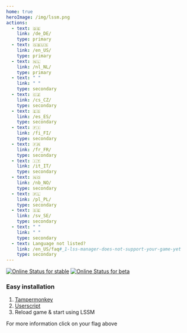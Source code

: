 ```yaml
---
home: true
heroImage: /img/lssm.png
actions:
  - text: 🇩🇪
    link: /de_DE/
    type: primary
  - text: 🇬🇧🇺🇸
    link: /en_US/
    type: primary
  - text: 🇳🇱
    link: /nl_NL/
    type: primary
  - text: " "
    link: " "
    type: secondary
  - text: 🇨🇿
    link: /cs_CZ/
    type: secondary
  - text: 🇪🇸
    link: /es_ES/
    type: secondary
  - text: 🇫🇮
    link: /fi_FI/
    type: secondary
  - text: 🇫🇷
    link: /fr_FR/
    type: secondary
  - text: 🇮🇹
    link: /it_IT/
    type: secondary
  - text: 🇳🇴
    link: /nb_NO/
    type: secondary
  - text: 🇵🇱
    link: /pl_PL/
    type: secondary
  - text: 🇸🇪
    link: /sv_SE/
    type: secondary
  - text: " "
    link: " "
    type: secondary
  - text: Language not listed?
    link: /en_US/faq#_1-lss-manager-does-not-support-your-game-yet
    type: secondary
---
```


<!-- Do NOT edit anything above this line! Any edits will be removed as content is auto generated! -->

[![Online Status for stable](https://status.lss-manager.de/api/badge/71/status?style=flat&upLabel=online&downLabel=offline&label=stable)][lssm.status] [![Online Status for beta](https://status.lss-manager.de/api/badge/72/status?style=flat&upLabel=online&downLabel=offline&label=beta)][lssm.status]

### Easy installation

1. [Tampermonkey][tampermonkey]
2. [Userscript][lssm.userscript]
3. Reload game & start using LSSM

For more information click on your flag above

<!-- ==START_FOOTER== Do NOT edit anything below this line! Any edits will be removed as content is auto generated! -->
[lssm.status]: https://status.lss-manager.de/
[lssm.discord]: https://discord.gg/RcTNjpB
[lssm.userscript]: https://v4.lss-manager.de/lssm-v4.user.js
[tampermonkey]: https://tampermonkey.net/